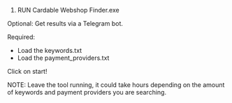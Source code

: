 1. RUN Cardable Webshop Finder.exe

Optional:
Get results via a Telegram bot.

Required:
- Load the keywords.txt
- Load the payment_providers.txt

Click on start!

NOTE: Leave the tool running, it could take hours depending on the amount of keywords and payment providers you are searching.